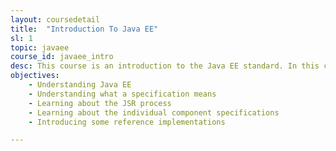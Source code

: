 ```yaml
---
layout: coursedetail
title:  "Introduction To Java EE"
sl: 1
topic: javaee
course_id: javaee_intro
desc: This course is an introduction to the Java EE standard. In this course, you will understand what Java EE is, and why you'd use it. You'll understand the different specifications that Java EE comprises of, and the popular implementations of each of them. 
objectives:
    - Understanding Java EE
    - Understanding what a specification means
    - Learning about the JSR process
    - Learning about the individual component specifications
    - Introducing some reference implementations

---
```


